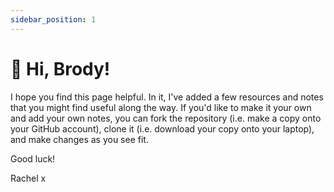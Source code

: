 ```yaml
---
sidebar_position: 1
---
```


# 👋 Hi, Brody!

I hope you find this page helpful. In it, I've added a few resources and notes that you might find useful along the way. If you'd like to make it your own and add your own notes, you can fork the repository (i.e. make a copy onto your GitHub account), clone it (i.e. download your copy onto your laptop), and make changes as you see fit.

Good luck!

Rachel x



